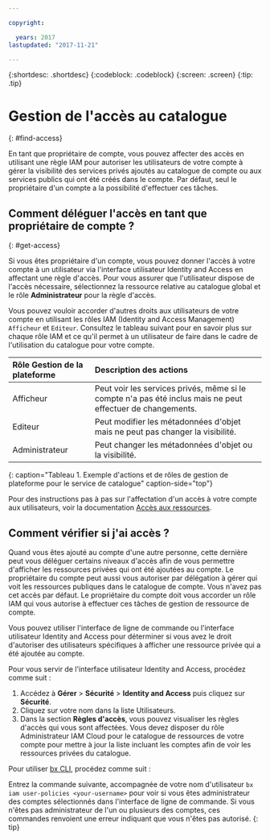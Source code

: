 ```yaml
---

copyright:

  years: 2017
lastupdated: "2017-11-21"

---
```


{:shortdesc: .shortdesc}
{:codeblock: .codeblock}
{:screen: .screen}
{:tip: .tip}

# Gestion de l'accès au catalogue
{: #find-access}

En tant que propriétaire de compte, vous pouvez affecter des accès en utilisant une règle IAM pour autoriser les utilisateurs de votre compte à gérer la visibilité des services privés ajoutés au catalogue de compte ou aux services publics qui ont été créés dans le compte. Par défaut, seul le propriétaire d'un compte a la possibilité d'effectuer ces tâches.

## Comment déléguer l'accès en tant que propriétaire de compte ? 
{: #get-access}

Si vous êtes propriétaire d'un compte, vous pouvez donner l'accès à votre compte à un utilisateur via l'interface utilisateur Identity and Access en affectant une règle d'accès. Pour vous assurer que l'utilisateur dispose de l'accès nécessaire, sélectionnez la ressource relative au catalogue global et le rôle **Administrateur** pour la règle d'accès.

Vous pouvez vouloir accorder d'autres droits aux utilisateurs de votre compte en utilisant les rôles IAM (Identity and Access Management) `Afficheur` et `Editeur`. Consultez le tableau suivant pour en savoir plus sur chaque rôle IAM et ce qu'il permet à un utilisateur de faire dans le cadre de l'utilisation du catalogue pour votre compte.

| Rôle Gestion de la plateforme | Description des actions |
|:-----------------|:-----------------|
| Afficheur | Peut voir les services privés, même si le compte n'a pas été inclus mais ne peut effectuer de changements.|
| Editeur | Peut modifier les métadonnées d'objet mais ne peut pas changer la visibilité.|
| Administrateur | Peut changer les métadonnées d'objet ou la visibilité. |
{: caption="Tableau 1. Exemple d'actions et de rôles de gestion de plateforme pour le service de catalogue" caption-side="top"}

Pour des instructions pas à pas sur l'affectation d'un accès à votre compte aux utilisateurs, voir la documentation [Accès aux ressources](/docs/iam/mngiam.html#iammanidaccser#resourceaccess).


## Comment vérifier si j'ai accès ?

Quand vous êtes ajouté au compte d'une autre personne, cette dernière peut vous déléguer certains niveaux d'accès afin de vous permettre d'afficher les ressources privées qui ont été ajoutées au compte. Le propriétaire du compte peut aussi vous autoriser par délégation à gérer qui voit les ressources publiques dans le catalogue de compte. Vous n'avez pas cet accès par défaut. Le propriétaire du compte doit vous accorder un rôle IAM qui vous autorise à effectuer ces tâches de gestion de ressource de compte.

Vous pouvez utiliser l'interface de ligne de commande ou l'interface utilisateur Identity and Access pour déterminer si vous avez le droit d'autoriser des utilisateurs spécifiques à afficher une ressource privée qui a été ajoutée au compte.

Pour vous servir de l'interface utilisateur Identity and Access, procédez comme suit :

1. Accédez à **Gérer** > **Sécurité** > **Identity and Access** puis cliquez sur **Sécurité**.
2. Cliquez sur votre nom dans la liste Utilisateurs.
3. Dans la section **Règles d'accès**, vous pouvez visualiser les règles d'accès qui vous sont affectées. Vous devez disposer du rôle Administrateur IAM Cloud pour le catalogue de ressources de votre compte pour mettre à jour la liste incluant les comptes afin de voir les ressources privées du catalogue.

Pour utiliser [bx CLI](/docs/cli/reference/bluemix_cli/bx_cli.html#bx_commands_iam), procédez comme suit :

Entrez la commande suivante, accompagnée de votre nom d'utilisateur `bx iam user-policies <your-username>` pour voir si vous êtes administrateur des comptes sélectionnés dans l'interface de ligne de commande. Si vous n'êtes pas administrateur de l'un ou plusieurs des comptes, ces commandes renvoient une erreur indiquant que vous n'êtes pas autorisé.
{: tip}
